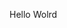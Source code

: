 Hello Wolrd
































































































































































































































































































































































































































































































































































































































































































































































































































































































































































































































































































































































































































